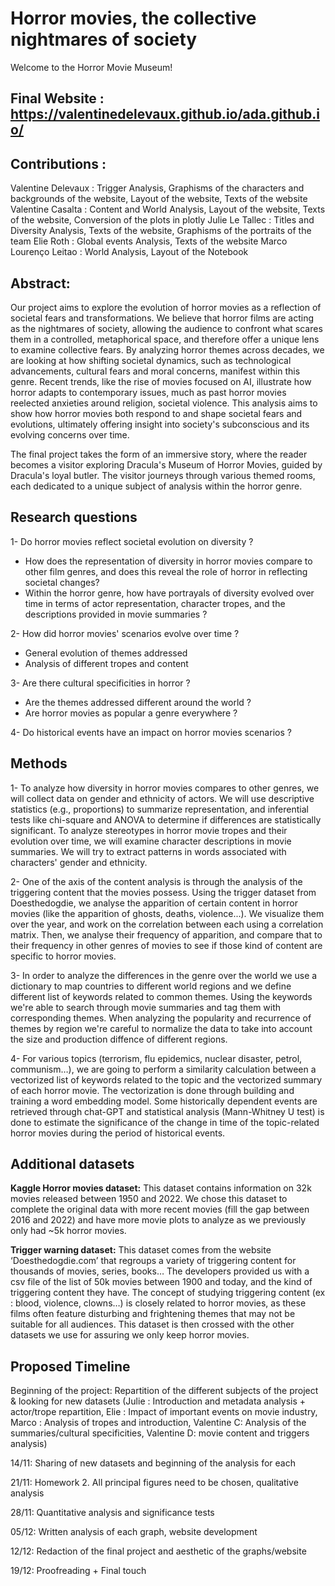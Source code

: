 # Horror movies, the collective nightmares of society 

Welcome to the Horror Movie Museum!


## Final Website : https://valentinedelevaux.github.io/ada.github.io/

## Contributions :
Valentine Delevaux : Trigger Analysis, Graphisms of the characters and backgrounds of the website, Layout of the website, Texts of the website
Valentine Casalta : Content and World Analysis, Layout of the website, Texts of the website, Conversion of the plots in plotly
Julie Le Tallec : Titles and Diversity Analysis, Texts of the website, Graphisms of the portraits of the team
Elie Roth : Global events Analysis, Texts of the website
Marco Lourenço Leitao : World Analysis, Layout of the Notebook

## Abstract: 
Our project aims to explore the evolution of  horror movies as a reflection of societal fears and transformations. We believe that horror films are acting as the nightmares of society, allowing the audience to confront what scares them in a controlled, metaphorical space, and therefore offer a unique lens to examine collective fears. 
By analyzing horror themes across decades, we are looking at how shifting societal dynamics, such as technological advancements, cultural fears and moral concerns, manifest within this genre. Recent trends, like the rise of movies focused on AI, illustrate how horror adapts to contemporary issues, much as past horror movies reelected anxieties around religion, societal violence. 
This analysis aims to show how horror movies both respond to and shape societal fears and evolutions, ultimately offering insight into society's subconscious and its evolving concerns over time. 

The final project takes the form of an immersive story, where the reader becomes a visitor exploring Dracula's Museum of Horror Movies, guided by Dracula's loyal butler. The visitor journeys through various themed rooms, each dedicated to a unique subject of analysis within the horror genre.


## Research questions 
1- Do horror movies reflect societal evolution on diversity ? 
- How does the representation of diversity in horror movies compare to other film genres, and does this reveal the role of horror in reflecting societal changes?
- Within the horror genre, how have portrayals of diversity evolved over time in terms of actor representation, character tropes, and the descriptions provided in movie summaries ?

2- How did horror movies' scenarios evolve over time ? 
- General evolution of themes addressed 
- Analysis of different tropes and content 

3- Are there cultural specificities in horror ? 
- Are the themes addressed different around the world ? 
- Are horror movies as popular a genre everywhere ? 

4- Do historical events have an impact on horror movies scenarios ? 

## Methods 
1- To analyze how diversity in horror movies compares to other genres, we will collect data on gender and ethnicity of actors. We will use descriptive statistics (e.g., proportions) to summarize representation, and inferential tests like chi-square and ANOVA to determine if differences are statistically significant.
To analyze stereotypes in horror movie tropes and their evolution over time, we will examine character descriptions in movie summaries. We will try to extract patterns in words associated with characters' gender and ethnicity.

2- One of the axis of the content analysis is through the analysis of the triggering content that the movies possess. Using the trigger dataset from Doesthedogdie, we analyse the apparition of certain content in horror movies (like the apparition of ghosts, deaths, violence...). We visualize them over the year, and work on the correlation between each using a correlation matrix. Then, we analyse their frequency of apparition, and compare that to their frequency in other genres of movies to see if those kind of content are specific to horror movies.

3- In order to analyze the differences in the genre over the world we use a dictionary to map countries to different world regions and we define different list of keywords related to common themes. Using the keywords we're able to search through movie summaries and tag them with corresponding themes. 
When analyzing the popularity and recurrence of themes by region we're careful to normalize the data to take into account the size and production diffence of different regions.

4- For various topics (terrorism, flu epidemics, nuclear disaster, petrol, communism…), we are going to perform a similarity calculation between a vectorized list of keywords related to the topic and the vectorized summary of each horror movie. The vectorization is done through building and training a word embedding model. Some historically dependent events are retrieved through chat-GPT and statistical analysis (Mann-Whitney U test) is done to estimate the significance of the change in time of the topic-related horror movies during the period of historical events.

## Additional datasets
**Kaggle Horror movies dataset:**
This dataset contains information on 32k movies released between 1950 and 2022. We chose this dataset to complete the original data with more recent movies (fill the gap between 2016 and 2022) and have more movie plots to analyze as we previously only had ~5k horror movies. 

**Trigger warning dataset:**
This dataset comes from the website ‘Doesthedogdie.com’ that regroups a variety of triggering content for thousands of movies, series, books… The developers provided us with a csv file of the list of 50k movies between 1900 and today, and the kind of triggering content they have. 
The concept of studying triggering content (ex : blood, violence, clowns…) is closely related to horror movies, as these films often feature disturbing and frightening themes that may not be suitable for all audiences.
This dataset is then crossed with the other datasets we use for assuring we only keep horror movies.

## Proposed Timeline 
Beginning of the project: Repartition of the different subjects of the project & looking for new datasets (Julie : Introduction and metadata analysis + actor/trope repartition, Elie : Impact of important events on movie industry, Marco : Analysis of tropes and introduction, Valentine C: Analysis of the summaries/cultural specificities, Valentine D: movie content and triggers analysis)

14/11: Sharing of new datasets and beginning of the analysis for each 

21/11: Homework 2. All principal figures need to be chosen, qualitative analysis

28/11: Quantitative analysis and significance tests

05/12: Written analysis of each graph, website development

12/12: Redaction of the final project and aesthetic of the graphs/website

19/12: Proofreading + Final touch
